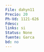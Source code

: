 ```yaml
---
File: dahyn11
Precio: 20
Ph-Vd: 1121-626
Fdesc: 
links: si
Status: None
fuente: Garca
bd: no
---
```

